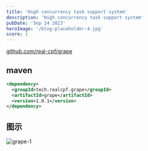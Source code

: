 ```yaml
---
title: 'High concurrency task support system'
description: 'High concurrency task support system'
pubDate: 'Sep 24 2023'
heroImage: '/blog-placeholder-4.jpg'
score: 1
---
```


[github.com/real-cpf/grape](https://github.com/real-cpf/grape/)

## maven

```xml
<dependency>
  <groupId>tech.realcpf.grape</groupId>
  <artifactId>grape</artifactId>
  <version>1.0.1</version>
</dependency>
```

## 图示

![grape-1](/image/grape.jpg)

